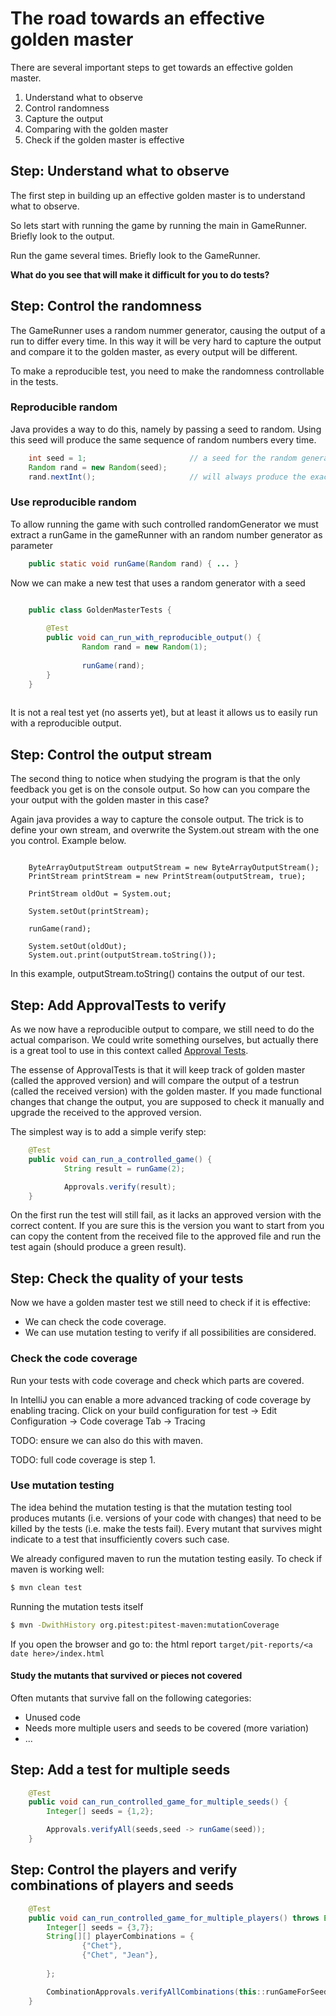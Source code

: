 # The road towards an effective golden master

There are several important steps to get towards an effective golden master. 

1. Understand what to observe 
2. Control randomness
3. Capture the output
4. Comparing with the golden master
5. Check if the golden master is effective 

## Step: Understand what to observe

The first step in building up an effective golden master is to understand what to observe.

So lets start with running the game by running the main in GameRunner. Briefly look to the output.

Run the game several times. Briefly look to the GameRunner. 

**What do you see that will make it difficult for you to do tests?**

## Step: Control the randomness

The GameRunner uses a random nummer generator, causing the output of a run to differ every time. In this way it will be very hard to capture the output and compare it to the golden master, as every output will be different. 

To make a reproducible test, you need to make the randomness controllable in the tests. 

### Reproducible random

Java provides a way to do this, namely by passing a seed to random. Using this seed will produce the same sequence of random numbers every time. 

```java
    int seed = 1;                       // a seed for the random generator
    Random rand = new Random(seed);
    rand.nextInt();                     // will always produce the exact same result
```

### Use reproducible random

To allow running the game with such controlled randomGenerator we must extract a runGame in the gameRunner with an 
random number generator as parameter

```java
    public static void runGame(Random rand) { ... }
```

Now we can make a new test that uses a random generator with a seed

```java

    public class GoldenMasterTests {
    
        @Test
        public void can_run_with_reproducible_output() {
                Random rand = new Random(1);
    
                runGame(rand);
        } 
    }
    
```

It is not a real test yet (no asserts yet), but at least it allows us to easily run with a reproducible output. 

## Step: Control the output stream

The second thing to notice when studying the program is that the only feedback you get is on the console output. So how can you compare the your output with the golden master in this case? 

Again java provides a way to capture the console output. The trick is to define your own stream, and overwrite the System.out stream with the one you control. Example below.  


```

    ByteArrayOutputStream outputStream = new ByteArrayOutputStream();
    PrintStream printStream = new PrintStream(outputStream, true);
    
    PrintStream oldOut = System.out;
    
    System.setOut(printStream);
    
    runGame(rand);
    
    System.setOut(oldOut);
    System.out.print(outputStream.toString());

```

In this example, outputStream.toString() contains the output of our test.

## Step: Add ApprovalTests to verify

As we now have a reproducible output to compare, we still need to do the actual comparison. We could write something ourselves, but actually there is a great tool to use in this context called [Approval Tests](http://approvaltests.com/). 

The essense of ApprovalTests is that it will keep track of golden master (called the approved version) and will compare the output of a testrun (called the received version) with the golden master. If you made functional changes that change the output, you are supposed to check it manually and upgrade the received to the approved version.

The simplest way is to add a simple verify step:

```java
	@Test
	public void can_run_a_controlled_game() {
			String result = runGame(2);

			Approvals.verify(result);
	}
```

On the first run the test will still fail, as it lacks an approved version with the correct content. If you are sure this is the version you want to start from you can copy the content from the received file to the approved file and run the test again (should produce a green result). 

## Step: Check the quality of your tests

Now we have a golden master test we still need to check if it is effective:

* We can check the code coverage.
* We can use mutation testing to verify if all possibilities are considered.

### Check the code coverage 

Run your tests with code coverage and check which parts are covered.

In IntelliJ you can enable a more advanced tracking of code coverage by enabling tracing. 
Click on your build configuration for test -> Edit Configuration -> Code coverage Tab -> Tracing 

TODO: ensure we can also do this with maven.

TODO: full code coverage is step 1.

### Use mutation testing

The idea behind the mutation testing is that the mutation testing tool produces mutants (i.e. versions of your code with changes) that need to be killed by the tests (i.e. make the tests fail). Every mutant that survives might indicate to a test that insufficiently covers such case. 

We already configured maven to run the mutation testing easily. To check if maven is working well:

```bash
$ mvn clean test
```

Running the mutation tests itself

```bash
$ mvn -DwithHistory org.pitest:pitest-maven:mutationCoverage
```

If you open the browser and go to: the html report `target/pit-reports/<a date here>/index.html`

#### Study the mutants that survived or pieces not covered

Often mutants that survive fall on the following categories:

* Unused code
* Needs more multiple users and seeds to be covered (more variation)
* ...

## Step: Add a test for multiple seeds

```java
	@Test
	public void can_run_controlled_game_for_multiple_seeds() {
		Integer[] seeds = {1,2};

		Approvals.verifyAll(seeds,seed -> runGame(seed));
	}

```

## Step: Control the players and verify combinations of players and seeds

```java
    @Test
	public void can_run_controlled_game_for_multiple_players() throws Exception {
		Integer[] seeds = {3,7};
		String[][] playerCombinations = {
				{"Chet"},
				{"Chet", "Jean"},
				
		};

		CombinationApprovals.verifyAllCombinations(this::runGameForSeedAndPlayers, seeds, playerCombinations);
	}
```
